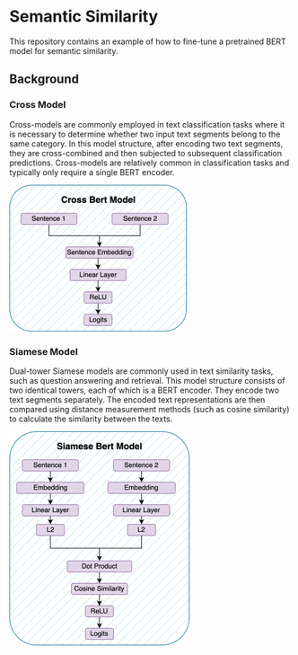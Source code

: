 # Semantic Similarity

This repository contains an example of how to fine-tune a pretrained BERT model for semantic similarity.

## Background

### Cross Model

Cross-models are commonly employed in text classification tasks where it is necessary to determine whether two input text segments belong to the same category. In this model structure, after encoding two text segments, they are cross-combined and then subjected to subsequent classification predictions. Cross-models are relatively common in classification tasks and typically only require a single BERT encoder.

<img src="doc/Cross.png" style="zoom:50%;" />

### Siamese Model

Dual-tower Siamese models are commonly used in text similarity tasks, such as question answering and retrieval. This model structure consists of two identical towers, each of which is a BERT encoder. They encode two text segments separately. The encoded text representations are then compared using distance measurement methods (such as cosine similarity) to calculate the similarity between the texts.

<img src="doc/Siamese.png" style="zoom:50%;" />
